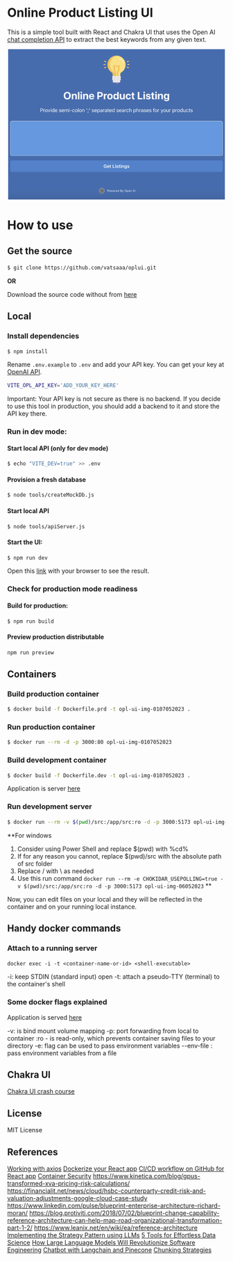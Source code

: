 # Online Product Listing UI

This is a simple tool built with React and Chakra UI that uses the Open AI [chat completion API](https://platform.openai.com/docs/guides/completion) to extract the best keywords from any given text.

<div style="text-align:center">
<img src="screenshot.png" width="500">
</div>

# How to use
## Get the source
```bash 
$ git clone https://github.com/vatsaaa/oplui.git
```

<strong>OR</strong>

Download the source code without from [here](https://github.com/vatsaaa/oplui/archive/refs/heads/main.zip)

## Local
### Install dependencies
```bash
$ npm install
```

Rename `.env.example` to `.env` and add your API key. You can get your key at [OpenAI API](https://platform.openai.com/account/api-keys).

```bash
VITE_OPL_API_KEY='ADD_YOUR_KEY_HERE'
```

Important: Your API key is not secure as there is no backend. If you decide to use this tool in production, you should add a backend to it and store the API key there.

### Run in dev mode:
#### Start local API (only for dev mode)
```bash
$ echo "VITE_DEV=true" >> .env
```
#### Provision a fresh database
```bash
$ node tools/createMockDb.js 
```
#### Start local API
```bash
$ node tools/apiServer.js
```
#### Start the UI:
```bash
$ npm run dev
```

Open this [link](http://localhost:3000) with your browser to see the result.

### Check for production mode readiness
#### Build for production:
```bash
$ npm run build
```
#### Preview production distributable
```bash
npm run preview
```

## Containers
### Build production container
```bash
$ docker build -f Dockerfile.prd -t opl-ui-img-0107052023 .
```
### Run production container
```bash
$ docker run --rm -d -p 3000:80 opl-ui-img-0107052023
```
### Build development container
```bash
$ docker build -f Dockerfile.dev -t opl-ui-img-0107052023 .
```

Application is server [here](https://localhost:3000)

### Run development server
```bash
$ docker run --rm -v $(pwd)/src:/app/src:ro -d -p 3000:5173 opl-ui-img-06052023
```

**For windows
1. Consider using Power Shell and replace $(pwd) with %cd%
2. If for any reason you cannot, replace $(pwd)/src with the absolute path of src folder
3. Replace / with \ as needed
4. Use this run command `docker run --rm -e CHOKIDAR_USEPOLLING=true -v $(pwd)/src:/app/src:ro -d -p 3000:5173 opl-ui-img-06052023`
**

Now, you can edit files on your local and they will be reflected in the container and on your running local instance.

## Handy docker commands
### Attach to a running server
`docker exec -i -t <container-name-or-id> <shell-executable>`

-i: keep STDIN (standard input) open 
-t: attach a pseudo-TTY (terminal) to the container's shell

### Some docker flags explained
Application is served [here](https://localhost:3000)

-v: is bind mount volume mapping
-p: port forwarding from local to container
:ro - is read-only, which prevents container saving files to your directory
-e: flag can be used to pass environment variables
--env-file <env-filename-with-path>: pass environment variables from a file

## Chakra UI
[Chakra UI crash course](https://www.youtube.com/watch?v=iXsM6NkEmFc&list=PL4cUxeGkcC9hcnIeryurNMMcGBHp7AYlP)

## License

MIT License

## References
[Working with axios](https://blog.logrocket.com/how-to-make-http-requests-like-a-pro-with-axios/#axiospost)
[Dockerize your React app](https://dev.to/karanpratapsingh/dockerize-your-react-app-4j2e)
[CI/CD workflow on GitHub for React app](https://dev.to/dyarleniber/setting-up-a-ci-cd-workflow-on-github-actions-for-a-react-app-with-github-pages-and-codecov-4hnp)
[Container Security](https://anchore.com/blog/docker-security-best-practices-a-complete-guide/)
https://www.kinetica.com/blog/gpus-transformed-xva-pricing-risk-calculations/
https://financialit.net/news/cloud/hsbc-counterparty-credit-risk-and-valuation-adjustments-google-cloud-case-study
https://www.linkedin.com/pulse/blueprint-enterprise-architecture-richard-moran/
https://blog.protiviti.com/2018/07/02/blueprint-change-capability-reference-architecture-can-help-map-road-organizational-transformation-part-1-2/
https://www.leanix.net/en/wiki/ea/reference-architecture
[Implementing the Strategy Pattern using LLMs](https://blackhc.github.io/llm-strategy/)
[5 Tools for Effortless Data Science](https://www.kdnuggets.com/2021/01/5-tools-effortless-data-science.html)
[How Large Language Models Will Revolutionize Software Engineering](https://blog.blackhc.net/2022/12/llm_software_engineering/)
[Chatbot with Langchain and Pinecone](https://www.pinecone.io/learn/javascript-chatbot/)
[Chunking Strategies](https://www.pinecone.io/learn/chunking-strategies/)
